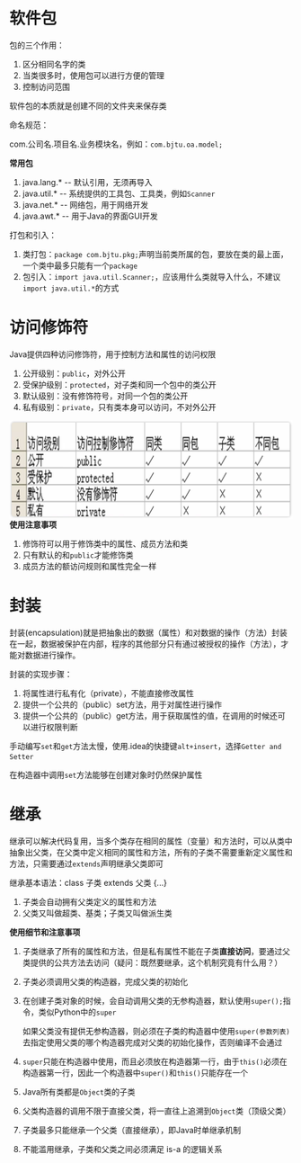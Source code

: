 # 软件包

包的三个作用：

1. 区分相同名字的类
2. 当类很多时，使用包可以进行方便的管理
3. 控制访问范围

软件包的本质就是创建不同的文件夹来保存类

命名规范：

com.公司名.项目名.业务模块名，例如：`com.bjtu.oa.model;`

**常用包**

1. java.lang.* -- 默认引用，无须再导入
2. java.util.* -- 系统提供的工具包、工具类，例如`Scanner`
3. java.net.* -- 网络包，用于网络开发
4. java.awt.* -- 用于Java的界面GUI开发

打包和引入：

1. 类打包：`package com.bjtu.pkg;`声明当前类所属的包，要放在类的最上面，一个类中最多只能有一个`package`
2. 包引入：`import java.util.Scanner;`，应该用什么类就导入什么，不建议`import java.util.*`的方式

# 访问修饰符

Java提供四种访问修饰符，用于控制方法和属性的访问权限

1. 公开级别：`public`，对外公开
2. 受保护级别：`protected`，对子类和同一个包中的类公开
3. 默认级别：没有修饰符号，对同一个包的类公开
4. 私有级别：`private`，只有类本身可以访问，不对外公开

<img src="figures/image-20220812101141635.png" alt="image-20220812101141635" align="left" style="zoom: 50%;" />

**使用注意事项**

1. 修饰符可以用于修饰类中的属性、成员方法和类
2. 只有默认的和`public`才能修饰类
3. 成员方法的额访问规则和属性完全一样

# 封装

封装(encapsulation)就是把抽象出的数据（属性）和对数据的操作（方法）封装在一起，数据被保护在内部，程序的其他部分只有通过被授权的操作（方法），才能对数据进行操作。

封装的实现步骤：

1. 将属性进行私有化（private），不能直接修改属性
2. 提供一个公共的（public）set方法，用于对属性进行操作
3. 提供一个公共的（public）get方法，用于获取属性的值，在调用的时候还可以进行权限判断

手动编写`set`和`get`方法太慢，使用.idea的快捷键`alt+insert`，选择`Getter and Setter`

在构造器中调用`set`方法能够在创建对象时仍然保护属性

# 继承

继承可以解决代码复用，当多个类存在相同的属性（变量）和方法时，可以从类中抽象出父类，在父类中定义相同的属性和方法，所有的子类不需要重新定义属性和方法，只需要通过`extends`声明继承父类即可

继承基本语法：class 子类 extends 父类 {...}

1. 子类会自动拥有父类定义的属性和方法
2. 父类又叫做超类、基类；子类又叫做派生类

**使用细节和注意事项**

1. 子类继承了所有的属性和方法，但是私有属性不能在子类**直接访问**，要通过父类提供的公共方法去访问（疑问：既然要继承，这个机制究竟有什么用？）

2. 子类必须调用父类的构造器，完成父类的初始化

3. 在创建子类对象的时候，会自动调用父类的无参构造器，默认使用`super();`指令，类似Python中的`super`

   如果父类没有提供无参构造器，则必须在子类的构造器中使用`super(参数列表)`去指定使用父类的哪个构造器完成对父类的初始化操作，否则编译不会通过

4. `super`只能在构造器中使用，而且必须放在构造器第一行，由于`this()`必须在构造器第一行，因此一个构造器中`super()`和`this()`只能存在一个

5. Java所有类都是`Object`类的子类

6. 父类构造器的调用不限于直接父类，将一直往上追溯到`Object`类（顶级父类）

7. 子类最多只能继承一个父类（直接继承），即Java时单继承机制

8. 不能滥用继承，子类和父类之间必须满足 is-a 的逻辑关系





